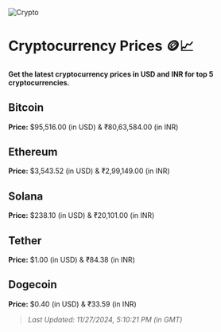 
![Crypto](https://www.techguide.com.au/wp-content/uploads/2020/11/crypto3.jpeg)

# Cryptocurrency Prices 🪙📈

#### Get the latest cryptocurrency prices in USD and INR for top 5 cryptocurrencies.

## Bitcoin

**Price:** $95,516.00 (in USD) & ₹80,63,584.00 (in INR)

## Ethereum

**Price:** $3,543.52 (in USD) & ₹2,99,149.00 (in INR)

## Solana

**Price:** $238.10 (in USD) & ₹20,101.00 (in INR)

## Tether

**Price:** $1.00 (in USD) & ₹84.38 (in INR)

## Dogecoin

**Price:** $0.40 (in USD) & ₹33.59 (in INR)

> _Last Updated: 11/27/2024, 5:10:21 PM (in GMT)_
